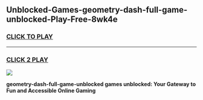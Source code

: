
## Unblocked-Games-geometry-dash-full-game-unblocked-Play-Free-8wk4e
<h3>
<a href="https://premium76.site?title=geometry-dash-full-game-unblocked&ref=19M">CLICK TO PLAY</a></h3>
<hr>

<h3>
<a href="https://premium76.site?title=geometry-dash-full-game-unblocked&ref=19M">CLICK 2 PLAY</a>
  
</h3>

<a href="https://premium76.site?title=geometry-dash-full-game-unblocked&ref=19M"><img src="https://clearcache.store/games.png"></a>


**geometry-dash-full-game-unblocked games unblocked: Your Gateway to Fun and Accessible Online Gaming**
